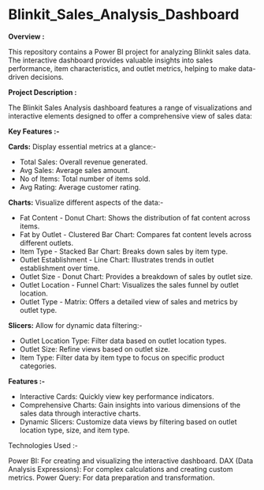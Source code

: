 # Blinkit_Sales_Analysis_Dashboard

**Overview :**

This repository contains a Power BI project for analyzing Blinkit sales data. The interactive dashboard provides valuable insights into sales performance, item characteristics, and outlet metrics, helping to make data-driven decisions.

**Project Description :**

The Blinkit Sales Analysis dashboard features a range of visualizations and interactive elements designed to offer a comprehensive view of sales data:

**Key Features :-**

**Cards:** Display essential metrics at a glance:-

- Total Sales: Overall revenue generated.
- Avg Sales: Average sales amount.
- No of Items: Total number of items sold.
- Avg Rating: Average customer rating.

**Charts:** Visualize different aspects of the data:-

- Fat Content - Donut Chart: Shows the distribution of fat content across items.
- Fat by Outlet - Clustered Bar Chart: Compares fat content levels across different outlets.
- Item Type - Stacked Bar Chart: Breaks down sales by item type.
- Outlet Establishment - Line Chart: Illustrates trends in outlet establishment over time.
- Outlet Size - Donut Chart: Provides a breakdown of sales by outlet size.
- Outlet Location - Funnel Chart: Visualizes the sales funnel by outlet location.
- Outlet Type - Matrix: Offers a detailed view of sales and metrics by outlet type.

**Slicers:** Allow for dynamic data filtering:-

- Outlet Location Type: Filter data based on outlet location types.
- Outlet Size: Refine views based on outlet size.
- Item Type: Filter data by item type to focus on specific product categories.

**Features :-**

- Interactive Cards: Quickly view key performance indicators.
- Comprehensive Charts: Gain insights into various dimensions of the sales data through interactive charts.
- Dynamic Slicers: Customize data views by filtering based on outlet location type, size, and item type.

Technologies Used :-

Power BI: For creating and visualizing the interactive dashboard.
DAX (Data Analysis Expressions): For complex calculations and creating custom metrics.
Power Query: For data preparation and transformation.

